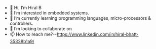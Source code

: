 - 👋 Hi, I’m Hiral B
- 👀 I’m interested in embedded systems.
- 🌱 I’m currently learning programming languages, micro-processors & controllers.
- 💞️ I’m looking to collaborate on 
- 📫 How to reach me?--https://www.linkedin.com/in/hiral-bhatt-35338b1a9/

<!---
Angelow96/Angelow96 is a ✨ special ✨ repository because its `README.md` (this file) appears on your GitHub profile.
You can click the Preview link to take a look at your changes.
--->
